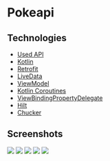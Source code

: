 # Pokeapi
## __Technologies__ 

* [Used API](https://pokeapi.co/docs/v2)
* [Kotlin](https://kotlinlang.org/)
* [Retrofit](https://square.github.io/retrofit/)
* [LiveData](https://developer.android.com/topic/libraries/architecture/livedata)
* [ViewModel](https://developer.android.com/topic/libraries/architecture/viewmodel)
* [Kotlin Coroutines](https://developer.android.com/kotlin/coroutines)
* [ViewBindingPropertyDelegate](https://github.com/androidbroadcast/ViewBindingPropertyDelegate)
* [Hilt](https://developer.android.com/training/dependency-injection/hilt-android)
* [Chucker](https://github.com/ChuckerTeam/chucker)

## __Screenshots__
![](app/src/main/java/com/example/pokeapi/screenshots/Screenshot_20230714_014600.png)
![](app/src/main/java/com/example/pokeapi/screenshots/Screenshot_20230714_015936.png)
![](app/src/main/java/com/example/pokeapi/screenshots/Screenshot_20230714_015958.png)
![](app/src/main/java/com/example/pokeapi/screenshots/Screenshot_20230714_020016.png)
![](app/src/main/java/com/example/pokeapi/screenshots/Screenshot_20230714_020049.png)
